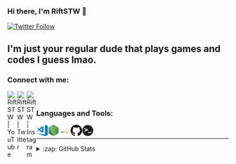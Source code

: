 ### Hi there, I'm RiftSTW 👋

[![Twitter Follow](https://img.shields.io/twitter/follow/RiftSTW1?color=1DA1F2&logo=twitter&style=for-the-badge)](https://twitter.com/intent/follow?original_referer=https%3A%2F%2Fgithub.com%2FRiftSTW&screen_name=RiftSTW1)

## I'm just your regular dude that plays games and codes I guess lmao.

### Connect with me:

[<img align="left" alt="RiftSTW | YouTube" width="22px" src="https://cdn.jsdelivr.net/npm/simple-icons@v3/icons/youtube.svg" />][youtube]
[<img align="left" alt="RiftSTW | Twitter" width="22px" src="https://cdn.jsdelivr.net/npm/simple-icons@v3/icons/twitter.svg" />][twitter]
[<img align="left" alt="RiftSTW | Instagram" width="22px" src="https://cdn.jsdelivr.net/npm/simple-icons@v3/icons/instagram.svg" />][instagram]

<br />

### Languages and Tools:

<img align="left" alt="Visual Studio Code" width="26px" src="https://raw.githubusercontent.com/github/explore/80688e429a7d4ef2fca1e82350fe8e3517d3494d/topics/visual-studio-code/visual-studio-code.png" />
<img align="left" alt="Node.js" width="26px" src="https://raw.githubusercontent.com/github/explore/80688e429a7d4ef2fca1e82350fe8e3517d3494d/topics/nodejs/nodejs.png" />
<img align="left" alt="MySQL" width="26px" src="https://raw.githubusercontent.com/github/explore/80688e429a7d4ef2fca1e82350fe8e3517d3494d/topics/mysql/mysql.png" />
<img align="left" alt="GitHub" width="26px" src="https://raw.githubusercontent.com/github/explore/78df643247d429f6cc873026c0622819ad797942/topics/github/github.png" />
<img align="left" alt="Terminal" width="26px" src="https://raw.githubusercontent.com/github/explore/80688e429a7d4ef2fca1e82350fe8e3517d3494d/topics/terminal/terminal.png" />
<br />

---

<details>
  <summary>:zap: GitHub Stats</summary>

  <img align="left" alt="RiftSTW's GitHub Stats" src="https://github-readme-stats.vercel.app/api?username=RiftSTW&show_icons=true&hide_border=true" />

</details>

[twitter]: https://twitter.com/RiftSTW1
[youtube]: https://www.youtube.com/channel/UCw-HS8Vn_N5ycWzWGArkPBQ
[instagram]: https://instagram.com/oilymicrowave
